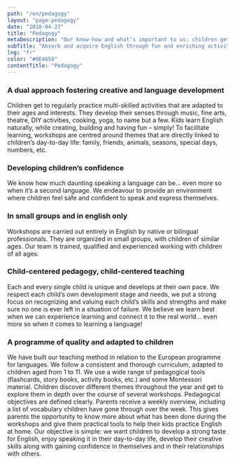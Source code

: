 ```yaml
---
path: "/en/pedagogy"
layout: "page-pedagogy"
date: "2018-04-27"
title: "Pedagogy"
metaDescription: "Our know-how and what’s important to us: children get to absorb and acquire English through fun and enriching activities from their youngest age."
subTitle: "Absorb and acquire English through fun and enriching activities from their youngest age."
lng: "fr"
color: "#0E4658"
contentTitle: "Pedagogy"
---
```


### A dual approach fostering creative and language development

Children get to regularly practice multi-skilled activities that are adapted to their ages and interests. They develop their senses through music, fine arts, theatre, DIY activities, cooking, yoga, to name but a few. Kids learn English naturally, while creating, building and having fun – simply! To facilitate learning, workshops are centred around themes that are directly linked to children’s day-to-day life: family, friends, animals, seasons, special days, numbers, etc.

### Developing children’s confidence

We know how much daunting speaking a language can be… even more so when it’s a second language. We endeavour to provide an environment where children feel safe and confident to speak and express themselves.

### In small groups and in english only

Workshops are carried out entirely in English by native or bilingual professionals. They are organized in small groups, with children of similar ages. Our team is trained, qualified and experienced working with children of all ages.

### Child-centered pedagogy, child-centered teaching

Each and every single child is unique and develops at their own pace. We respect each child’s own development stage and needs, we put a strong focus on recognizing and valuing each child’s skills and strengths and make sure no one is ever left in a situation of failure. We believe we learn best when we can experience learning and connect it to the real world… even more so when it comes to learning a language!

### A programme of quality and adapted to children

We have built our teaching method in relation to the European programme for languages. We follow a consistent and thorough curriculum, adapted to children aged from 1 to 11. We use a wide range of pedagogical tools (flashcards, story books, activity books, etc.) and some Montessori material.
Children discover different themes throughout the year and get to explore them in depth over the course of several workshops. Pedagogical objectives are defined clearly. Parents receive a weekly overview, including a list of vocabulary children have gone through over the week. This gives parents the opportunity to know more about what has been done during the workshops and give them practical tools to help their kids practice English at home. Our objective is simple: we want children to develop a strong taste for English, enjoy speaking it in their day-to-day life, develop their creative skills along with gaining confidence in themselves and in their relationships with others.
